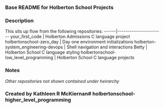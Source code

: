 ### Base README for Holberton School Projects

### Description
This sits up flow from the following repositories:
------|-----------------------
your_first_code | Holberton Admissions C language project
holbertonschool-zero_day | Day one environment initializations
holberton-system_engineering-devops | Shell navigation and interactions
Betty | Holberton School C language styling
holbertonschool-low_level_programming | Holberton School C language projects

### Notes
*Other repositories not shown contained under heirarchy*


### Created by Kathleen R McKiernan# holbertonschool-higher_level_programming
